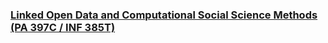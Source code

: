 ### [Linked Open Data and Computational Social Science Methods (PA 397C / INF 385T)](https://css.jima.me/)


<!-- # Parchment
A clean, single column blog template built for jekyll

## Usage

* To use this as your GitHub Page, fork this repository, and
  rename it to `<username>.github.io`. Your site will be live
  at `https://<username>.github.io/parchment-jekyll`.

* You can customise variables in `_config.yml` and `css/*` files.

* You can add markdown files, say `foo.md` in the root directory
  of the repository. It will then be accessible like
  `your.website.com/foo`.

* To add posts, add your posts in the `_posts` directory. Follow
  the naming convention `%yyyy-%mm-%dd-your-title-here.md`.

* To add a profile picture, use class `profile-picture` around
  the image.

## Contributing
Pull requests are welcome. For major changes, please open an
issue first to discuss what you would like to change.

## Credits
Parchment is inspired from the resume theme
[Researcher](https://github.com/ankitsultana/researcher)

## License
[GNU GPL v3](LICENSE)
 -->
